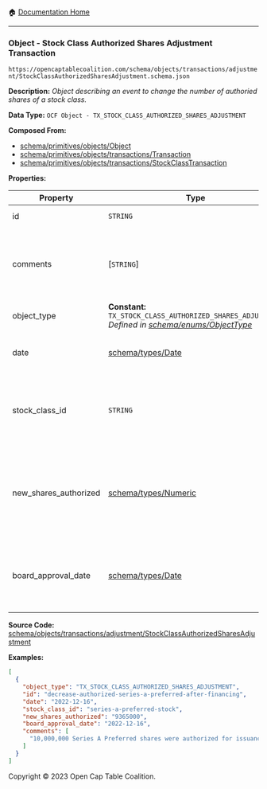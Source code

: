 :house: [Documentation Home](../../../../../README.md)

---

### Object - Stock Class Authorized Shares Adjustment Transaction

`https://opencaptablecoalition.com/schema/objects/transactions/adjustment/StockClassAuthorizedSharesAdjustment.schema.json`

**Description:** _Object describing an event to change the number of authoried shares of a stock class._

**Data Type:** `OCF Object - TX_STOCK_CLASS_AUTHORIZED_SHARES_ADJUSTMENT`

**Composed From:**

- [schema/primitives/objects/Object](../../../primitives/objects/Object.md)
- [schema/primitives/objects/transactions/Transaction](../../../primitives/objects/transactions/Transaction.md)
- [schema/primitives/objects/transactions/StockClassTransaction](../../../primitives/objects/transactions/StockClassTransaction.md)

**Properties:**

| Property              | Type                                                                                                                                 | Description                                                                                  | Required   |
| --------------------- | ------------------------------------------------------------------------------------------------------------------------------------ | -------------------------------------------------------------------------------------------- | ---------- |
| id                    | `STRING`                                                                                                                             | Identifier for the object                                                                    | `REQUIRED` |
| comments              | [`STRING`]                                                                                                                           | Unstructured text comments related to and stored for the object                              | -          |
| object_type           | **Constant:** `TX_STOCK_CLASS_AUTHORIZED_SHARES_ADJUSTMENT`</br>_Defined in [schema/enums/ObjectType](../../../enums/ObjectType.md)_ | Object type field                                                                            | `REQUIRED` |
| date                  | [schema/types/Date](../../../types/Date.md)                                                                                          | Date on which the transaction occurred                                                       | `REQUIRED` |
| stock_class_id        | `STRING`                                                                                                                             | Identifier of the StockClass object, a subject of this transaction                           | `REQUIRED` |
| new_shares_authorized | [schema/types/Numeric](../../../types/Numeric.md)                                                                                    | The new number of shares authorized for this stock class as of the event of this transaction | `REQUIRED` |
| board_approval_date   | [schema/types/Date](../../../types/Date.md)                                                                                          | Date on which the board approved the change to the stock class                               | -          |

**Source Code:** [schema/objects/transactions/adjustment/StockClassAuthorizedSharesAdjustment](../../../../../../schema/objects/transactions/adjustment/StockClassAuthorizedSharesAdjustment.schema.json)

**Examples:**

```json
[
  {
    "object_type": "TX_STOCK_CLASS_AUTHORIZED_SHARES_ADJUSTMENT",
    "id": "decrease-authorized-series-a-preferred-after-financing",
    "date": "2022-12-16",
    "stock_class_id": "series-a-preferred-stock",
    "new_shares_authorized": "9365000",
    "board_approval_date": "2022-12-16",
    "comments": [
      "10,000,000 Series A Preferred shares were authorized for issuance and offered for sale, however only 9,365,000 were sold. Board authorized reduction in authorized shares to 9,365,000 shares."
    ]
  }
]
```

Copyright © 2023 Open Cap Table Coalition.

